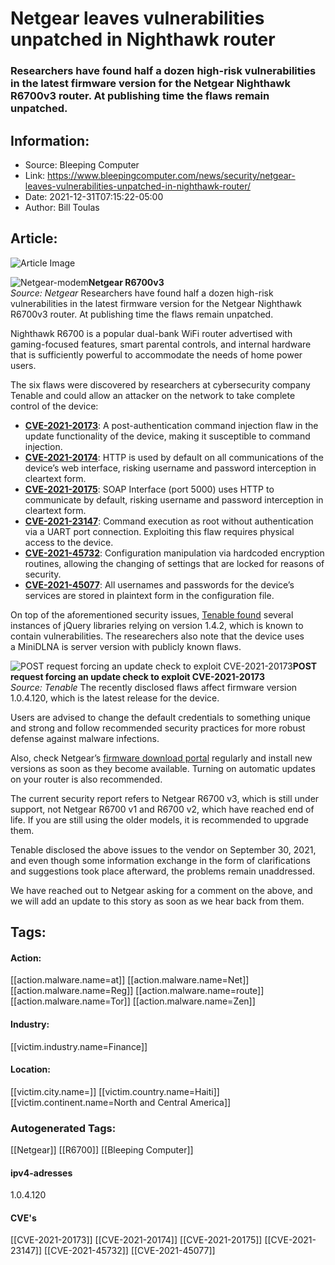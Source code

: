 # Netgear leaves vulnerabilities unpatched in Nighthawk router
### Researchers have found half a dozen high-risk vulnerabilities in the latest firmware version for the Netgear Nighthawk R6700v3 router. At publishing time the flaws remain unpatched.

## Information:
+ Source: Bleeping Computer
+ Link: https://www.bleepingcomputer.com/news/security/netgear-leaves-vulnerabilities-unpatched-in-nighthawk-router/
+ Date: 2021-12-31T07:15:22-05:00
+ Author: Bill Toulas


## Article:
![Article Image](https://www.bleepstatic.com/content/hl-images/2021/12/31/netgear-modem.jpg)


![Netgear-modem](https://www.bleepstatic.com/content/hl-images/2021/12/31/netgear-modem.jpg?rand=81989580)**Netgear R6700v3**  
*Source: Netgear*
Researchers have found half a dozen high-risk vulnerabilities in the latest firmware version for the Netgear Nighthawk R6700v3 router. At publishing time the flaws remain unpatched.


Nighthawk R6700 is a popular dual-bank WiFi router advertised with gaming-focused features, smart parental controls, and internal hardware that is sufficiently powerful to accommodate the needs of home power users.


The six flaws were discovered by researchers at cybersecurity company Tenable and could allow an attacker on the network to take complete control of the device:


* [**CVE-2021-20173**](https://nvd.nist.gov/vuln/detail/CVE-2021-20173): A post-authentication command injection flaw in the update functionality of the device, making it susceptible to command injection.
* [**CVE-2021-20174**](https://nvd.nist.gov/vuln/detail/CVE-2021-20174): HTTP is used by default on all communications of the device’s web interface, risking username and password interception in cleartext form.
* [**CVE-2021-20175**](https://nvd.nist.gov/vuln/detail/CVE-2021-20175): SOAP Interface (port 5000) uses HTTP to communicate by default, risking username and password interception in cleartext form.
* [**CVE-2021-23147**](https://nvd.nist.gov/vuln/detail/CVE-2021-23147): Command execution as root without authentication via a UART port connection. Exploiting this flaw requires physical access to the device.
* [**CVE-2021-45732**](https://nvd.nist.gov/vuln/detail/CVE-2021-45732): Configuration manipulation via hardcoded encryption routines, allowing the changing of settings that are locked for reasons of security.
* [**CVE-2021-45077**](https://nvd.nist.gov/vuln/detail/CVE-2021-45077): All usernames and passwords for the device’s services are stored in plaintext form in the configuration file.

On top of the aforementioned security issues, [Tenable found](https://www.tenable.com/security/research/tra-2021-57) several instances of jQuery libraries relying on version 1.4.2, which is known to contain vulnerabilities. The researechers also note that the device uses a MiniDLNA is server version with publicly known flaws.



![POST request forcing an update check to exploit CVE-2021-20173](https://www.bleepstatic.com/images/news/u/1220909/Code%20and%20Details/post-request.jpg)**POST request forcing an update check to exploit CVE-2021-20173**  
*Source: Tenable*
The recently disclosed flaws affect firmware version 1.0.4.120, which is the latest release for the device.


Users are advised to change the default credentials to something unique and strong and follow recommended security practices for more robust defense against malware infections.


Also, check Netgear’s [firmware download portal](https://kb.netgear.com/000064030/R6700v3-Firmware-Version-1-0-4-120) regularly and install new versions as soon as they become available. Turning on automatic updates on your router is also recommended.


The current security report refers to Netgear R6700 v3, which is still under support, not Netgear R6700 v1 and R6700 v2, which have reached end of life. If you are still using the older models, it is recommended to upgrade them.


Tenable disclosed the above issues to the vendor on September 30, 2021, and even though some information exchange in the form of clarifications and suggestions took place afterward, the problems remain unaddressed.


We have reached out to Netgear asking for a comment on the above, and we will add an update to this story as soon as we hear back from them.





## Tags:

#### Action:
[[action.malware.name=at]] [[action.malware.name=Net]] [[action.malware.name=Reg]] [[action.malware.name=route]] [[action.malware.name=Tor]] [[action.malware.name=Zen]]

#### Industry:
[[victim.industry.name=Finance]]

#### Location:
[[victim.city.name=]] [[victim.country.name=Haiti]] [[victim.continent.name=North and Central America]]

### Autogenerated Tags:
[[Netgear]] [[R6700]] [[Bleeping Computer]]
#### ipv4-adresses
1.0.4.120
#### CVE's
[[CVE-2021-20173]] [[CVE-2021-20174]] [[CVE-2021-20175]] [[CVE-2021-23147]] [[CVE-2021-45732]] [[CVE-2021-45077]]

